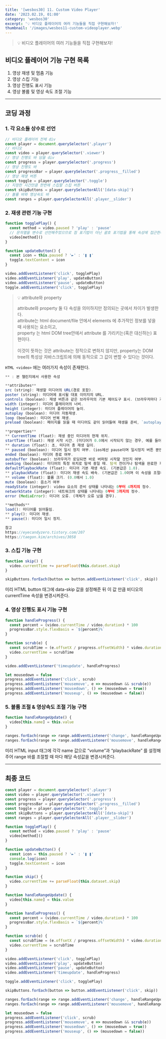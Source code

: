 ```yaml
---
title: '[wesbos30] 11. Custom Video Player'
date: '2023.02.19, 01:00'
category: 'wesbos30'
excerpt: '💡 비디오 플레이어의 여러 기능들을 직접 구현해보자!'
thumbnail: '/images/wesbos11-custom-videoplayer.webp'
---
```


> 💡 비디오 플레이어의 여러 기능들을 직접 구현해보자!

## 비디오 플레이어 기능 구현 목록

1. 영상 재생 및 멈춤 기능
2. 영상 스킵 기능
3. 영상 진행도 표시 기능
4. 영상 볼륨 및 영상 속도 조절 기능

---

## 코딩 과정

### 1. 각 요소들 상수로 선언

```jsx
// 비디오 플레이어 전체 div
const player = document.querySelector('.player')
// 비디오
const video = player.querySelector('.viewer')
// 영상 진행도 바 담을 div
const progress = player.querySelector('.progress')
// 영상 진행도 바
const progressBar = player.querySelector('.progress__filled')
// 영상 재생 버튼
const toggle = player.querySelector('.toggle')
// 지정한 시간만큼 한번에 스킵할 스킵 버튼
const skipButtons = player.querySelectorAll('[data-skip]')
// 볼륨 바와 영상속도 바
const ranges = player.querySelectorAll('.player__slider')
```

### 2. 재생 관련 기능 구현

```jsx
function togglePlay() {
  const method = video.paused ? 'play' : 'pause'
  // 문자열을 변수로 선언해주었으므로 점 표기법이 아닌 괄호 표기법을 통해 속성에 접근한다!
  video[method]()
}

function updateButton() {
  const icon = this.paused ? '►' : '❚ ❚'
  toggle.textContent = icon
}

video.addEventListener('click', togglePlay)
video.addEventListener('play', updateButton)
video.addEventListener('pause', updateButton)
toggle.addEventListener('click', togglePlay)
```

> 💡 attribute와 property
>
> attribute와 property 둘 다 속성을 의미하지만 정의되는 곳에서 차이가 발생한다.</br>
> attribute는 html document/file 안에서 elements 에 추가적인 정보를 넣을 때 사용되는 요소이고,</br>
> property 는 html DOM tree안에서 attribute 를 가리키는(혹은 대신하는) 표현이다.</br></br>
> 이것이 뜻하는 것은 attribute는 정적으로 변하지 않지만,
> property는 DOM tree의 특성상 자바스크립트에 의해 동적으로 그 값이 변할 수 있다는 것이다.

`HTML <video>` 에는 여러가지 속성이 존재한다.

```jsx
** : 본 챌린지에서 사용한 속성

**attributes**
src (string): 재생할 미디어의 URL(경로 포함).
poster (string): 미디어에 표시될 대표 이미지의 URL.
controls (boolean): 재생 버튼과 같은 브라우저의 기본 제어도구 표시. (브라우저마다 기본 제어도구가 다름)
width (integer): 미디어 플레이어의 너비.
height (integer): 미디어 플레이어의 높이.
autoplay (boolean): 미디어 자동재생.
loop (boolean): 미디어 반복 재생.
preload (boolean): 페이지를 읽을 때 미디어도 같이 읽어들여 재생을 준비, `autoplay` 속성이 설정되어있으면 무시됨.

**properties**
** CurrentTime (float): 재생 중인 미디어의 현재 위치.
startTime (float): 재생 시작 시간. (미디어가 0.0에서 시작되지 않는 경우, 예를 들어 스트림)
** duration (float): 초, 미디어 총 재생 길이.
** paused (boolean): 미디어 일시 정지 여부. (ios에선 pause이며 일시정지 버튼 뿐만 아니라, "Done", "완료" 버튼을 누를때도 같은 이벤트로 적용된다.)
ended (boolean): 미디어 종료 여부.
autobuffer (boolean): 브라우저가 로딩되면 바로 버퍼링 시작할 것인지 여부.
seeking (boolean): 미디어의 특정 위치로 탐색 중일 때. 탐색 전이거나 탐색을 완료한 후에는 항상 `false`.
defaultPlaybackRate (float): 미디어 기본 재생 속도. (기본값은 1.0).
** playbackRate (float): 미디어 재생 속도 배속. (기본값은 1.0이며 이 속성을 조절하면 빨리감기나 슬로우 모션 기능 구현 가능)
** volume (float): 볼륨 크기. (0.0에서 1.0)
mute (boolean): 음소거 여부
readyState (integer): video 요소의 준비 상태를 나타내는 0부터 4까지의 정수.
networkState (integer): 네트워크의 상태를 나타내는 0부터 3까지의 정수.
error (MediaError): 미디어 오류. (객체가 오류 났을 경우).

**methods**
load(): 미디어를 읽어들임.
** play(): 미디어 재생.
** pause(): 미디어 일시 정지.

참고
https://eyecandyzero.tistory.com/207
https://taegon.kim/archives/3058
```

### 3. 스킵 기능 구현

```jsx
function skip() {
  video.currentTime += parseFloat(this.dataset.skip)
}

skipButtons.forEach(button => button.addEventListener('click', skip))
```

미리 HTML button 태그에 data-skip 값을 설정해준 뒤
이 값 만큼 비디오의 currentTime 속성을 변경시켜준다.

### 4. 영상 진행도 표시 기능 구현

```jsx
function handleProgress() {
  const percent = (video.currentTime / video.duration) * 100
  progressBar.style.flexBasis = `${percent}%`
}

function scrub(e) {
  const scrubTime = (e.offsetX / progress.offsetWidth) * video.duration
  video.currentTime = scrubTime
}

video.addEventListener('timeupdate', handleProgress)

let mousedown = false
progress.addEventListener('click', scrub)
progress.addEventListener('mousemove', e => mousedown && scrub(e))
progress.addEventListener('mousedown', () => (mousedown = true))
progress.addEventListener('mouseup', () => (mousedown = false))
```

### 5. 볼륨 조절 & 영상속도 조절 기능 구현

```jsx
function handleRangeUpdate() {
  video[this.name] = this.value
}

ranges.forEach(range => range.addEventListener('change', handleRangeUpdate))
ranges.forEach(range => range.addEventListener('mousemove', handleRangeUpdate))
```

미리 HTML input 태그에 각각 name 값으로 “volume”과 “playbackRate” 를 설정해주어 range 바를 조절할 때 마다 해당 속성값을 변경시켜준다.

---

## 최종 코드

```jsx
const player = document.querySelector('.player')
const video = player.querySelector('.viewer')
const progress = player.querySelector('.progress')
const progressBar = player.querySelector('.progress__filled')
const toggle = player.querySelector('.toggle')
const skipButtons = player.querySelectorAll('[data-skip]')
const ranges = player.querySelectorAll('.player__slider')

function togglePlay() {
  const method = video.paused ? 'play' : 'pause'
  video[method]()
}

function updateButton() {
  const icon = this.paused ? '►' : '❚ ❚'
  console.log(icon)
  toggle.textContent = icon
}

function skip() {
  video.currentTime += parseFloat(this.dataset.skip)
}

function handleRangeUpdate() {
  video[this.name] = this.value
}

function handleProgress() {
  const percent = (video.currentTime / video.duration) * 100
  progressBar.style.flexBasis = `${percent}%`
}

function scrub(e) {
  const scrubTime = (e.offsetX / progress.offsetWidth) * video.duration
  video.currentTime = scrubTime
}

video.addEventListener('click', togglePlay)
video.addEventListener('play', updateButton)
video.addEventListener('pause', updateButton)
video.addEventListener('timeupdate', handleProgress)

toggle.addEventListener('click', togglePlay)

skipButtons.forEach(button => button.addEventListener('click', skip))

ranges.forEach(range => range.addEventListener('change', handleRangeUpdate))
ranges.forEach(range => range.addEventListener('mousemove', handleRangeUpdate))

let mousedown = false
progress.addEventListener('click', scrub)
progress.addEventListener('mousemove', e => mousedown && scrub(e))
progress.addEventListener('mousedown', () => (mousedown = true))
progress.addEventListener('mouseup', () => (mousedown = false))
```
